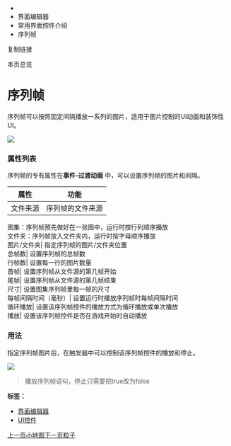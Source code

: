   * [](/)
  * 界面编辑器
  * 常用界面控件介绍
  * 序列帧

复制链接

本页总览

# 序列帧

序列帧可以按照固定间隔播放一系列的图片，适用于图片控制的UI动画和装饰性UI。

![](https://doc.sce.xd.com/assets/images/RunningFrame-180afc4cc7a1e2692a78fee2ca8c0530.gif)

### 属性列表[​](/Manual/UIEditor/Components/RunningFrame#属性列表 "属性列表的直接链接")

序列帧的专有属性在**事件-过渡动画** 中，可以设置序列帧的图片和间隔。

属性| 功能  
---|---  
文件来源| 序列帧的文件来源  
图集：序列帧预先做好在一张图中，运行时按行列顺序播放  
文件夹：序列帧放入文件夹内，运行时按字母顺序播放  
图片/文件夹| 指定序列帧的图片/文件夹位置  
总帧数| 设置序列帧的总帧数  
行帧数| 设置每一行的图片数量  
首帧| 设置序列帧从文件源的第几帧开始  
尾帧| 设置序列帧从文件源的第几帧结束  
尺寸| 设置图集序列帧里每一帧的尺寸  
每帧间隔时间（毫秒）| 设置运行时播放序列帧时每帧间隔时间  
循环播放| 设置该序列帧控件的播放方式为循环播放或单次播放  
播放| 设置该序列帧控件是否在游戏开始时自动播放  
  
### 用法[​](/Manual/UIEditor/Components/RunningFrame#用法 "用法的直接链接")

指定序列帧图片后，在触发器中可以控制该序列帧控件的播放和停止。

![](https://doc.sce.xd.com/assets/images/RunningFrameExample-7f7746bc8c6c3b80ce3d4a328f4ed603.png)

> 播放序列帧语句，停止只需要把true改为false

**标签：**

  * [界面编辑器](/tags/界面编辑器)
  * [UI控件](/tags/ui控件)

[上一页小地图](/Manual/UIEditor/Components/Minimap)[下一页粒子](/Manual/UIEditor/Components/UIParticle)



